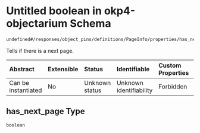 # Untitled boolean in okp4-objectarium Schema

```txt
undefined#/responses/object_pins/definitions/PageInfo/properties/has_next_page
```

Tells if there is a next page.

| Abstract            | Extensible | Status         | Identifiable            | Custom Properties | Additional Properties | Access Restrictions | Defined In                                                                     |
| :------------------ | :--------- | :------------- | :---------------------- | :---------------- | :-------------------- | :------------------ | :----------------------------------------------------------------------------- |
| Can be instantiated | No         | Unknown status | Unknown identifiability | Forbidden         | Allowed               | none                | [okp4-objectarium.json\*](schema/okp4-objectarium.json "open original schema") |

## has\_next\_page Type

`boolean`
